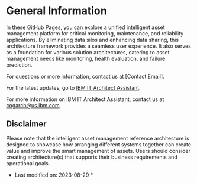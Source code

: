 

# General Information

In these GitHub Pages, you can explore a unified intelligent asset management platform for critical monitoring, maintenance, and reliability applications. By eliminating data silos and enhancing data sharing, this architecture framework provides a seamless user experience.
It also serves as a foundation for various solution architectures, catering to asset management needs like monitoring, health evaluation, and failure prediction.  

For questions or more information, contact us at [Contact Email].  
  


<div style="text-align: left">For the latest updates, go to 
    <a href="https://it.architect-assistant.ibm.com/architectures/Private/arch_SJbcs2S63">IBM IT Architect Assistant</a>.
</div>

For more information on IBM IT Architect Assistant, contact us at cogarch@us.ibm.com.  


## Disclaimer

Please note that the intelligent asset management reference architecture is designed to showcase how arranging different systems together can create value and improve the smart management of assets. Users should consider creating architecture(s) that supports their business requirements and operational goals.  



* Last modified on: 2023-08-29 *
